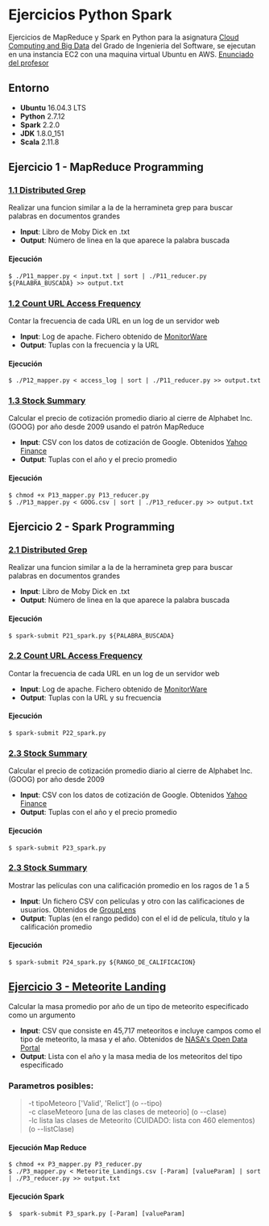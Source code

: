 # Ejercicios Python Spark 

Ejercicios de MapReduce y  Spark en Python para la asignatura [Cloud Computing and Big Data](http://www.fdi.ucm.es/Pub/ImpresoFichaDocente.aspx?Id=1312) del Grado de Ingenieria del Software, se ejecutan en una instancia EC2 con una maquina virtual Ubuntu en AWS. [Enunciado del profesor](UCM_-_CLO_-_Fall_2017_-_HW_-_Parallel_Data_Processing.pdf)

## Entorno

 - **Ubuntu** 16.04.3 LTS 
 - **Python** 2.7.12
 - **Spark** 2.2.0
 - **JDK** 1.8.0_151
 - **Scala** 2.11.8





## Ejercicio 1 - MapReduce Programming


### [1.1 Distributed Grep](https://github.com/hunzaGit/EjerciciosPythonSpark/tree/master/Ejer_1/Ejer1.1)
  Realizar una funcion similar a la de la herramineta grep para buscar palabras en documentos grandes
 - **Input**: Libro de Moby Dick en .txt
 - **Output**: Número de linea en la que aparece la palabra buscada
 
#### Ejecución
```shell
$ ./P11_mapper.py < input.txt | sort | ./P11_reducer.py ${PALABRA_BUSCADA} >> output.txt
```


### [1.2 Count URL Access Frequency](https://github.com/hunzaGit/EjerciciosPythonSpark/tree/master/Ejer_1/Ejer1.2)
  Contar la frecuencia de cada URL en un log de un servidor web
 - **Input**: Log de apache. Fichero obtenido de [MonitorWare](http://www.monitorware.com/es/logsamples/apache.php)
 - **Output**: Tuplas con la frecuencia y la URL
 
#### Ejecución
```shell
$ ./P12_mapper.py < access_log | sort | ./P11_reducer.py >> output.txt
```



### [1.3 Stock Summary](https://github.com/hunzaGit/EjerciciosPythonSpark/tree/master/Ejer_1/Ejer1.3)
  Calcular el precio de cotización promedio diario al cierre de Alphabet Inc. (GOOG) por año desde 2009 usando el patrón MapReduce
 - **Input**: CSV con los datos de cotización de Google. Obtenidos [Yahoo Finance](https://finance.yahoo.com/quote/GOOG/history?ltr=1)
 - **Output**: Tuplas con el año y el precio promedio
 
#### Ejecución
```shell
$ chmod +x P13_mapper.py P13_reducer.py
$ ./P13_mapper.py < GOOG.csv | sort | ./P13_reducer.py >> output.txt
```





## Ejercicio 2 - Spark Programming

### [2.1 Distributed Grep](https://github.com/hunzaGit/EjerciciosPythonSpark/blob/master/Ejer_2/Ejer_2.1)
  Realizar una funcion similar a la de la herramineta grep para buscar palabras en documentos grandes
 - **Input**: Libro de Moby Dick en .txt
 - **Output**: Número de linea en la que aparece la palabra buscada
 
#### Ejecución
```shell
$ spark-submit P21_spark.py ${PALABRA_BUSCADA} 
```
    
### [2.2 Count URL Access Frequency](https://github.com/hunzaGit/EjerciciosPythonSpark/blob/master/Ejer_2/Ejer_2.2)
  Contar la frecuencia de cada URL en un log de un servidor web
 - **Input**: Log de apache. Fichero obtenido de [MonitorWare](http://www.monitorware.com/es/logsamples/apache.php)
 - **Output**: Tuplas con la URL y su frecuencia
 
#### Ejecución
```shell
$ spark-submit P22_spark.py 
```

### [2.3 Stock Summary](https://github.com/hunzaGit/EjerciciosPythonSpark/blob/master/Ejer_2/Ejer_2.3)
  Calcular el precio de cotización promedio diario al cierre de Alphabet Inc. (GOOG) por año desde 2009
 - **Input**: CSV con los datos de cotización de Google. Obtenidos [Yahoo Finance](https://finance.yahoo.com/quote/GOOG/history?ltr=1)
 - **Output**: Tuplas con el año y el precio promedio
 
#### Ejecución
```shell
$ spark-submit P23_spark.py 
```

### [2.3 Stock Summary](https://github.com/hunzaGit/EjerciciosPythonSpark/tree/master/Ejer_2/Ejer_2.4)
  Mostrar las películas con una calificación promedio en los ragos de 1 a 5
 - **Input**: Un fichero CSV con películas y otro con las calificaciones de usuarios. Obtenidos de [GroupLens](https://grouplens.org/datasets/movielens/)
 - **Output**: Tuplas (en el rango pedido) con el el id de película, título y la calificación promedio
 
#### Ejecución
```shell
$ spark-submit P24_spark.py ${RANGO_DE_CALIFICACION}
```




## [Ejercicio 3 - Meteorite Landing](https://github.com/hunzaGit/EjerciciosPythonSpark/blob/master/Ejer_3)
  Calcular la masa promedio por año de un tipo de meteorito especificado como un argumento
 - **Input**: CSV que consiste en 45,717 meteoritos e incluye campos como el tipo de meteorito, la masa y el año. Obtenidos de 
 [NASA's Open Data Portal](https://data.nasa.gov/Space-Science/Meteorite-Landings/gh4g-9sfh)
 - **Output**: Lista con el año y la masa media de los meteoritos del tipo especificado

### Parametros posibles: 
  > -t tipoMeteoro ['Valid', 'Relict'] (o --tipo) <br>
  > -c claseMeteoro [una de las clases de meteorio] (o --clase) <br>
  > -lc lista las clases de Meteorito (CUIDADO: lista con 460 elementos) (o --listClase) <br>
 
#### Ejecución Map Reduce

```shell
$ chmod +x P3_mapper.py P3_reducer.py
$ ./P3_mapper.py < Meteorite_Landings.csv [-Param] [valueParam] | sort | ./P3_reducer.py >> output.txt
```

#### Ejecución Spark
```shell
$  spark-submit P3_spark.py [-Param] [valueParam]
```
